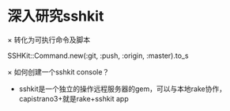 # 深入研究sshkit


× 转化为可执行命令及脚本

  SSHKit::Command.new(:git, :push, :origin, :master).to_s

× 如何创建一个sshkit console？

* sshkit是一个独立的操作远程服务器的gem，可以与本地rake协作，capistrano3+就是rake+sshkit app
